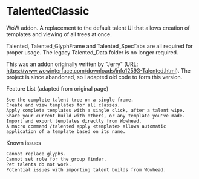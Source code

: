 # TalentedClassic
WoW addon. A replacement to the default talent UI that allows creation of templates and viewing of all trees at once.

Talented, Talented_GlyphFrame and Talented_SpecTabs are all required for proper usage. The legacy Talented_Data folder is no longer required.

This was an addon originally written by "Jerry" (URL: https://www.wowinterface.com/downloads/info12593-Talented.html). The project is since abandoned, so I adapted old code to form this version.

Feature List (adapted from original page)

    See the complete talent tree on a single frame.
    Create and view templates for all classes.
    Apply complete templates with a single click, after a talent wipe.
    Share your current build with others, or any template you've made.
    Import and export templates directly from Wowhead.
    A macro command /talented apply <template> allows automatic application of a template based on its name.

Known issues

    Cannot replace glyphs.
    Cannot set role for the group finder.
    Pet talents do not work.
    Potential issues with importing talent builds from Wowhead.
